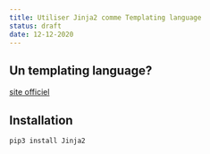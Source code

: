 ```yaml
---
title: Utiliser Jinja2 comme Templating language
status: draft
date: 12-12-2020
---
```

## Un templating language?

[site officiel](https://jinja.palletsprojects.com/en/2.11.x/)

## Installation

`pip3 install Jinja2`
